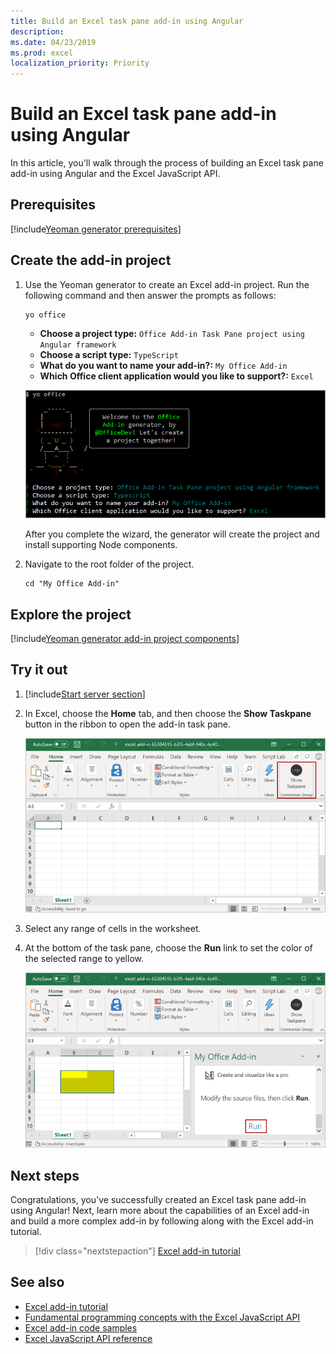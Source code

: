 ```yaml
---
title: Build an Excel task pane add-in using Angular
description: 
ms.date: 04/23/2019
ms.prod: excel
localization_priority: Priority
---
```


# Build an Excel task pane add-in using Angular

In this article, you'll walk through the process of building an Excel task pane add-in using Angular and the Excel JavaScript API.

## Prerequisites

[!include[Yeoman generator prerequisites](../includes/quickstart-yo-prerequisites.md)]

## Create the add-in project

1. Use the Yeoman generator to create an Excel add-in project. Run the following command and then answer the prompts as follows:

    ```command&nbsp;line
    yo office
    ```

    - **Choose a project type:** `Office Add-in Task Pane project using Angular framework`
    - **Choose a script type:** `TypeScript`
    - **What do you want to name your add-in?:** `My Office Add-in`
    - **Which Office client application would you like to support?:** `Excel`

    ![Yeoman generator](../images/yo-office-excel-angular-2.png)

    After you complete the wizard, the generator will create the project and install supporting Node components.

2. Navigate to the root folder of the project.

    ```command&nbsp;line
    cd "My Office Add-in"
    ```
## Explore the project

[!include[Yeoman generator add-in project components](../includes/yo-task-pane-project-components-ts.md)]

## Try it out

1. [!include[Start server section](../includes/quickstart-yo-start-server-excel.md)] 

2. In Excel, choose the **Home** tab, and then choose the **Show Taskpane** button in the ribbon to open the add-in task pane.

    ![Excel add-in button](../images/excel-quickstart-addin-3b.png)

3. Select any range of cells in the worksheet.

4. At the bottom of the task pane, choose the **Run** link to set the color of the selected range to yellow.

    ![Excel add-in](../images/excel-quickstart-addin-3c.png)

## Next steps

Congratulations, you've successfully created an Excel task pane add-in using Angular! Next, learn more about the capabilities of an Excel add-in and build a more complex add-in by following along with the Excel add-in tutorial.

> [!div class="nextstepaction"]
> [Excel add-in tutorial](../tutorials/excel-tutorial.md)

## See also

* [Excel add-in tutorial](../tutorials/excel-tutorial-create-table.md)
* [Fundamental programming concepts with the Excel JavaScript API](../excel/excel-add-ins-core-concepts.md)
* [Excel add-in code samples](https://developer.microsoft.com/office/gallery/?filterBy=Samples,Excel)
* [Excel JavaScript API reference](/office/dev/add-ins/reference/overview/excel-add-ins-reference-overview)
